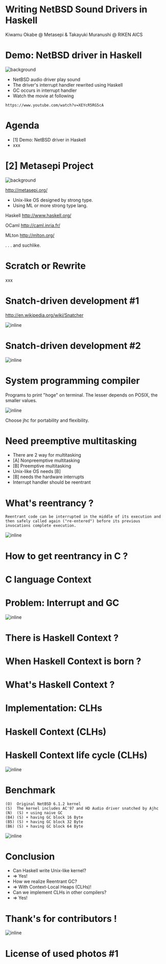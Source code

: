 # Writing NetBSD Sound Drivers in Haskell

Kiwamu Okabe @ Metasepi & Takayuki Muranushi @ RIKEN AICS

# Demo: NetBSD driver in Haskell
![background](img/netbsd.png)

* NetBSD audio driver play sound
* The driver's interrupt handler rewrited using Haskell
* GC occurs in interrupt handler
* Watch the movie at following

~~~
https://www.youtube.com/watch?v=XEYcR5RG5cA
~~~

# Agenda

* [1] Demo: NetBSD driver in Haskell
* xxx

# [2] Metasepi Project

![background](img/metasepi.png)

http://metasepi.org/

* Unix-like OS designed by strong type.
* Using ML or more strong type lang.

Haskell http://www.haskell.org/

OCaml http://caml.inria.fr/

MLton http://mlton.org/

. . . and suchlike.

# Scratch or Rewrite

xxx

# Snatch-driven development #1

http://en.wikipedia.org/wiki/Snatcher

![inline](draw/snatch-system.png)

# Snatch-driven development #2

![inline](draw/2012-12-27-arafura_design.png)

# System programming compiler

Programs to print "hoge" on terminal. The lesser depends on POSIX, the smaller values.

![inline](img/compare_compiler_ats.png)

Choose jhc for portability and flexibility.

# Need preemptive multitasking

* There are 2 way for multitasking
* [A] Nonpreemptive multitasking
* [B] Preemptive multitasking
* Unix-like OS needs [B]
* [B] needs the hardware interrupts
* Interrupt handler should be reentrant

# What's reentrancy ?

~~~
Reentrant code can be interrupted in the middle of its execution and then safely called again ("re-entered") before its previous invocations complete execution.
~~~

![inline](draw/reentrant.png)

# How to get reentrancy in C ?
# C language Context
# Problem: Interrupt and GC

![inline](draw/switch_ongc.png)

# There is Haskell Context ?
# When Haskell Context is born ?
# What's Haskell Context ?
# Implementation: CLHs
# Haskell Context (CLHs)
# Haskell Context life cycle (CLHs)

![inline](draw/arena_lifecycle.png)

# Benchmark

~~~
(O)  Original NetBSD 6.1.2 kernel
(S)  The kernel includes AC'97 and HD Audio driver snatched by Ajhc
(N)  (S) + using naive GC
(B4) (S) + having GC block 16 Byte
(B5) (S) + having GC block 32 Byte
(B6) (S) + having GC block 64 Byte
~~~

![inline](img/arafura-s1_benchmark.png)

# Conclusion

* Can Haskell write Unix-like kernel?
* => Yes!
* How we realize Reentrant GC?
* => With Context-Local Heaps (CLHs)!
* Can we implement CLHs in other compilers?
* => Yes!

# Thank's for contributors !

![inline](draw/contributors.png)

# License of used photos #1

~~~
~~~
